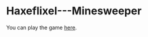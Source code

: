 # Haxeflixel---Minesweeper



You can play the game [here](https://harpwood.itch.io/haxeflixel-minesweeper?password=pass).